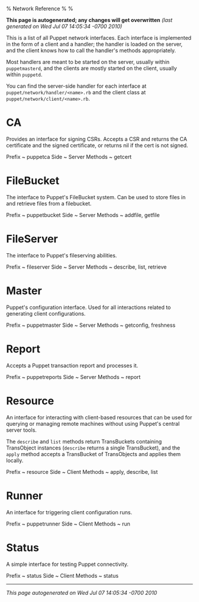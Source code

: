 % Network Reference
% 
% 

**This page is autogenerated; any changes will get overwritten**
*(last generated on Wed Jul 07 14:05:34 -0700 2010)*

This is a list of all Puppet network interfaces. Each interface is
implemented in the form of a client and a handler; the handler is
loaded on the server, and the client knows how to call the
handler's methods appropriately.

Most handlers are meant to be started on the server, usually within
`puppetmasterd`, and the clients are mostly started on the client,
usually within `puppetd`.

You can find the server-side handler for each interface at
`puppet/network/handler/<name>.rb` and the client class at
`puppet/network/client/<name>.rb`.

# CA

Provides an interface for signing CSRs. Accepts a CSR and returns
the CA certificate and the signed certificate, or returns nil if
the cert is not signed.

Prefix
  ~ puppetca
Side
  ~ Server
Methods
  ~ getcert

# FileBucket

The interface to Puppet's FileBucket system. Can be used to store
files in and retrieve files from a filebucket.

Prefix
  ~ puppetbucket
Side
  ~ Server
Methods
  ~ addfile, getfile

# FileServer

The interface to Puppet's fileserving abilities.

Prefix
  ~ fileserver
Side
  ~ Server
Methods
  ~ describe, list, retrieve

# Master

Puppet's configuration interface. Used for all interactions related
to generating client configurations.

Prefix
  ~ puppetmaster
Side
  ~ Server
Methods
  ~ getconfig, freshness

# Report

Accepts a Puppet transaction report and processes it.

Prefix
  ~ puppetreports
Side
  ~ Server
Methods
  ~ report

# Resource

An interface for interacting with client-based resources that can
be used for querying or managing remote machines without using
Puppet's central server tools.

The `describe` and `list` methods return TransBuckets containing
TransObject instances (`describe` returns a single TransBucket),
and the `apply` method accepts a TransBucket of TransObjects and
applies them locally.

Prefix
  ~ resource
Side
  ~ Client
Methods
  ~ apply, describe, list

# Runner

An interface for triggering client configuration runs.

Prefix
  ~ puppetrunner
Side
  ~ Client
Methods
  ~ run

# Status

A simple interface for testing Puppet connectivity.

Prefix
  ~ status
Side
  ~ Client
Methods
  ~ status


* * * * *

*This page autogenerated on Wed Jul 07 14:05:34 -0700 2010*



